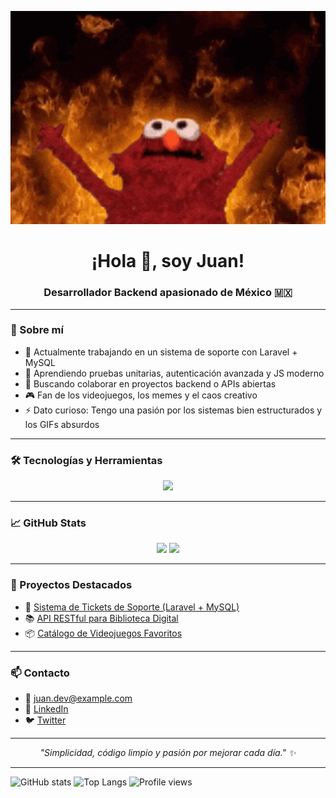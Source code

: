 <!-- Banner Elmo 🔥 -->
<p align="center">
  <img src="https://github.com/JuanRZ24/JuanRZ24/raw/main/assets/meme-elmo.gif" width="600" alt="Elmo modo demonio" />
</p>

<!-- Título central -->
<h1 align="center">¡Hola 👋, soy Juan!</h1>
<h3 align="center">Desarrollador Backend apasionado de México 🇲🇽</h3>

---

### 🧠 Sobre mí

- 🔭 Actualmente trabajando en un sistema de soporte con Laravel + MySQL  
- 🌱 Aprendiendo pruebas unitarias, autenticación avanzada y JS moderno  
- 👯 Buscando colaborar en proyectos backend o APIs abiertas  
- 🎮 Fan de los videojuegos, los memes y el caos creativo  
- ⚡ Dato curioso: Tengo una pasión por los sistemas bien estructurados y los GIFs absurdos

---

### 🛠️ Tecnologías y Herramientas

<p align="center">
  <img src="https://skillicons.dev/icons?i=laravel,mysql,php,html,css,js,vscode,git,github" />
</p>

---

### 📈 GitHub Stats

<p align="center">
  <img src="https://github-readme-stats.vercel.app/api?username=JuanRZ24&show_icons=true&theme=tokyonight" />
  <img src="https://github-readme-stats.vercel.app/api/top-langs/?username=JuanRZ24&layout=compact&theme=tokyonight" />
</p>

---

### 🚀 Proyectos Destacados

- 🎫 [Sistema de Tickets de Soporte (Laravel + MySQL)](https://github.com/JuanRZ24/ticket-system)
- 📚 [API RESTful para Biblioteca Digital](https://github.com/JuanRZ24/digital-library-api)
- 📦 [Catálogo de Videojuegos Favoritos](https://github.com/JuanRZ24/game-catalog-api)

---

### 📫 Contacto

- 📧 juan.dev@example.com  
- 💼 [LinkedIn](https://www.linkedin.com/in/JuanRZ24)  
- 🐦 [Twitter](https://twitter.com/JuanRZ24)  

---

<p align="center">
  <em>"Simplicidad, código limpio y pasión por mejorar cada día." ✨</em>
</p>



---

![GitHub stats](https://github-readme-stats.vercel.app/api?username=JuanRios&show_icons=true&theme=tokyonight)
![Top Langs](https://github-readme-stats.vercel.app/api/top-langs/?username=JuanRios&layout=compact&theme=tokyonight)
![Profile views](https://komarev.com/ghpvc/?username=JuanRios&color=blue)
